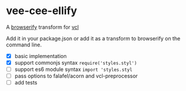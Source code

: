 # vee-cee-ellify
A [browserify](https://github.com/substack/node-browserify) transform for [vcl](https://github.com/vcl/doc)

Add it in your package.json or add it as a transform to browserify on the command line.

- [x] basic implementation
- [x] support commonjs syntax `require('styles.styl')`
- [ ] support es6 module syntax `import 'styles.styl`
- [ ] pass options to falafel/acorn and vcl-preprocessor
- [ ] add tests
